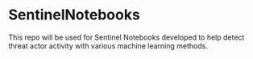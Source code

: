 # SentinelNotebooks
This repo will be used for Sentinel Notebooks developed to help detect threat actor activity with various machine learning methods.
